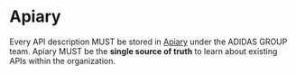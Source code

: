 # Apiary
Every API description MUST be stored in [Apiary](https://apiary.io/) under the ADIDAS GROUP team. Apiary MUST be the **single source of truth** to learn about existing APIs within the organization. 

